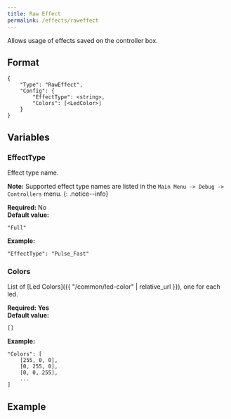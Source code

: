 ```yaml
---
title: Raw Effect
permalink: /effects/raweffect
---
```


Allows usage of effects saved on the controller box.

## Format

~~~
{
    "Type": "RawEffect",
    "Config": {
        "EffectType": <string>,
        "Colors": [<LedColor>]
    }
}
~~~

## Variables

### EffectType
<div class="variable-block" markdown="block">

Effect type name.

**Note:** Supported effect type names are listed in the `Main Menu -> Debug -> Controllers` menu.
{: .notice--info}

**Required:** No<br>
**Default value:**
~~~
"Full"
~~~
**Example:**
~~~
"EffectType": "Pulse_Fast"
~~~

</div>

### Colors
<div class="variable-block" markdown="block">

List of [Led Colors]({{ "/common/led-color" | relative_url }}), one for each led.

**Required:** **Yes**<br>
**Default value:**
~~~
[]
~~~
**Example:**
~~~
"Colors": [
    [255, 0, 0],
    [0, 255, 0],
    [0, 0, 255],
    ...
]
~~~

</div>

## Example

~~~
~~~